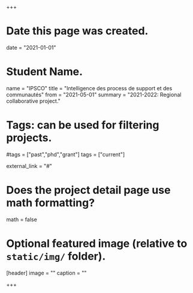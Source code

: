 +++
# Date this page was created.
date = "2021-01-01"

# Student Name.
name = "IPSCO"
title = "Intelligence des process de support et des communautés"
from = "2021-05-01"
summary = "2021-2022: Regional collaborative project."

# Tags: can be used for filtering projects.
#tags = ["past","phd","grant"]
tags = ["current"]

external_link = "#"

# Does the project detail page use math formatting?
math = false

# Optional featured image (relative to `static/img/` folder).
[header]
image = ""
caption = ""

+++
